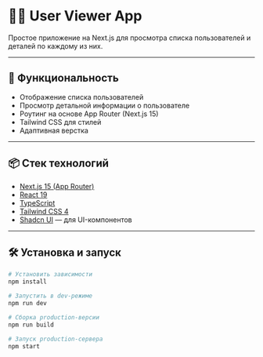 # 🧑‍💻 User Viewer App

Простое приложение на Next.js для просмотра списка пользователей и деталей по каждому из них.

---

## 🚀 Функциональность

- Отображение списка пользователей
- Просмотр детальной информации о пользователе
- Роутинг на основе App Router (Next.js 15)
- Tailwind CSS для стилей
- Адаптивная верстка

---

## 📦 Стек технологий

- [Next.js 15 (App Router)](https://nextjs.org/)
- [React 19](https://react.dev/)
- [TypeScript](https://www.typescriptlang.org/)
- [Tailwind CSS 4](https://tailwindcss.com/)
- [Shadcn UI](https://ui.shadcn.dev/) — для UI-компонентов

---

## 🛠 Установка и запуск

```bash
# Установить зависимости
npm install

# Запустить в dev-режиме
npm run dev

# Сборка production-версии
npm run build

# Запуск production-сервера
npm start
